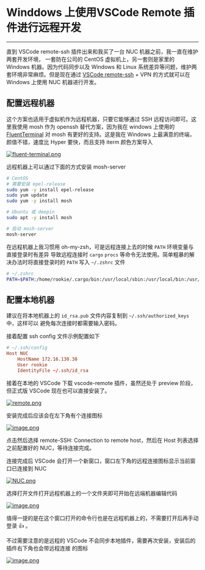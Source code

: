 # Winddows 上使用VSCode Remote 插件进行远程开发

---

直到 VSCode remote-ssh 插件出来和我买了一台 NUC 机器之前，我一直在维护两套开发环境，
一套防在公司的 CentOS 虚拟机上，另一套则是家里的 Windows 机器。因为代码同步以及 Windows
和 Linux 系统差异等问题，维护两套环境非常麻烦。但是现在通过 [VSCode remote-ssh](https://marketplace.visualstudio.com/items?itemName=ms-vscode-remote.vscode-remote-extensionpack) +
VPN 的方式就可以在 Windows 上使用 NUC 机器进行开发。

## 配置远程机器

这个方案也适用于虚拟机作为远程机器，只要它能够通过 SSH 远程访问即可。这里我使用 mosh 作为
openssh 替代方案，因为我在 windows 上使用的 [FluentTerminal](https://github.com/felixse/FluentTerminal)
对 mosh 有更好的支持。这是我在 Windows 上最满意的终端，颜值不错，速度比 Hyper 要快，而且支持
iterm 颜色方案导入

[![fluent-terminal.png](https://i.postimg.cc/4NN0M7d9/fluent-terminal.png)](https://postimg.cc/7bdXJLSH)

远程机器上可以通过下面的方式安装 mosh-server

```bash
# CentOS
# 需要安装 epel-release
sudo yum -y install epel-release
sudo yum update
sudo yum -y install mosh

# Ubuntu 或 deepin
sudo apt -y install mosh

# 启动 mosh-server
mosh-server
```

在远程机器上我习惯用 oh-my-zsh，可是远程连接上去的时候 `PATH` 环境变量与直接登录时有差异
导致远程连接时 `cargo` `procs` 等命令无法使用。简单粗暴的解决办法时将直接登录时的 `PATH`
写入 `~/.zshrc` 文件

```bash
# ~/.zshrc
PATH=$PATH:/home/rookie/.cargo/bin:/usr/local/sbin:/usr/local/bin:/usr/sbin:/usr/bin:/home/rookie/bin:/bin
```

## 配置本地机器

建议在将本地机器上的 `id_rsa.pub` 文件内容复制到 `~/.ssh/authorized_keys` 中，这样可以
避免每次连接时都需要输入密码。

接着配置 ssh config 文件示例配置如下

```conf
# ~/.ssh/config
Host NUC
    HostName 172.16.130.38
    User rookie
    IdentityFile ~/.ssh/id_rsa
```

接着在本地的 VSCode 下载 vscode-remote 插件，虽然还处于 preview 阶段，但正式版 VSCode
现在也可以直接安装了。

[![remote.png](https://i.postimg.cc/mDkRBXZQ/remote.png)](https://postimg.cc/t1K8zzxT)

安装完成后应该会在左下角有个连接图标

[![image.png](https://i.postimg.cc/Nfcsrxdw/image.png)](https://postimg.cc/SjgFBc0Z)

点击然后选择 remote-SSH: Connection to remote host，然后在 Host 列表选择之前配置好的
NUC，等待连接完成。

连接完成后 VSCode 会打开一个新窗口，窗口左下角的远程连接图标显示当前窗口已连接到 NUC

[![NUC.png](https://i.postimg.cc/gkmp020z/NUC.png)](https://postimg.cc/9z8K8VTK)

选择打开文件打开远程机器上的一个文件夹即可开始在远端机器编辑代码

[![image.png](https://i.postimg.cc/3w45qytB/image.png)](https://postimg.cc/67Xm2QJ2)

值得一提的是在这个窗口打开的命令行也是在远程机器上的，不需要打开后再手动登录  :+1: 。

不过需要注意的是远程的 VSCode 不会同步本地插件，需要再次安装，安装后的插件右下角也会带远程连接
的图标

[![image.png](https://i.postimg.cc/j5H9VyPz/image.png)](https://postimg.cc/HcL3XcSx)